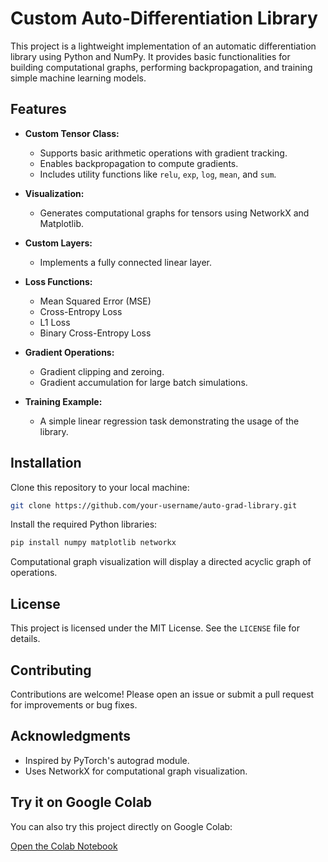 
# Custom Auto-Differentiation Library

This project is a lightweight implementation of an automatic differentiation library using Python and NumPy. It provides basic functionalities for building computational graphs, performing backpropagation, and training simple machine learning models.

## Features

- **Custom Tensor Class:**
  - Supports basic arithmetic operations with gradient tracking.
  - Enables backpropagation to compute gradients.
  - Includes utility functions like `relu`, `exp`, `log`, `mean`, and `sum`.

- **Visualization:**
  - Generates computational graphs for tensors using NetworkX and Matplotlib.

- **Custom Layers:**
  - Implements a fully connected linear layer.

- **Loss Functions:**
  - Mean Squared Error (MSE)
  - Cross-Entropy Loss
  - L1 Loss
  - Binary Cross-Entropy Loss

- **Gradient Operations:**
  - Gradient clipping and zeroing.
  - Gradient accumulation for large batch simulations.

- **Training Example:**
  - A simple linear regression task demonstrating the usage of the library.

## Installation

Clone this repository to your local machine:

```bash
git clone https://github.com/your-username/auto-grad-library.git
```

Install the required Python libraries:

```bash
pip install numpy matplotlib networkx
```


Computational graph visualization will display a directed acyclic graph of operations.

## License

This project is licensed under the MIT License. See the `LICENSE` file for details.

## Contributing

Contributions are welcome! Please open an issue or submit a pull request for improvements or bug fixes.

## Acknowledgments

- Inspired by PyTorch's autograd module.
- Uses NetworkX for computational graph visualization.

## Try it on Google Colab

You can also try this project directly on Google Colab:

[Open the Colab Notebook](https://colab.research.google.com/drive/1FUl4ixJUDEJVMJSypOKOwq83VijQy6GN)
```
